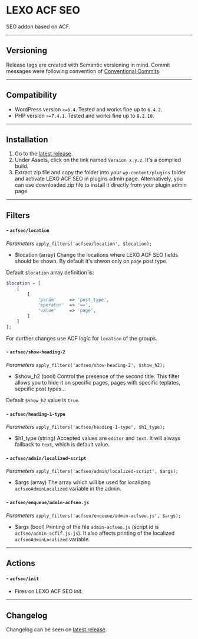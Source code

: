# LEXO ACF SEO
SEO addon based on ACF.

---
## Versioning
Release tags are created with Semantic versioning in mind. Commit messages were following convention of [Conventional Commits](https://www.conventionalcommits.org/).

---
## Compatibility
- WordPress version `>=6.4`. Tested and works fine up to `6.4.2`.
- PHP version `>=7.4.1`. Tested and works fine up to `8.2.10`.

---
## Installation
1. Go to the [latest release](https://github.com/lexo-ch/acf-seo/releases/latest/).
2. Under Assets, click on the link named `Version x.y.z`. It's a compiled build.
3. Extract zip file and copy the folder into your `wp-content/plugins` folder and activate LEXO ACF SEO in plugins admin page. Alternatively, you can use downloaded zip file to install it directly from your plugin admin page.

---
## Filters
#### - `acfseo/location`
*Parameters*
`apply_filters('acfseo/location', $location);`
- $location (array) Change the locations where LEXO ACF SEO fields should be shown. By default it's shwon only on `page` post type.

Default `$location` array definition is:
```php
$location = [
    [
        [
            'param'     => 'post_type',
            'operator'  => '==',
            'value'     => 'page',
        ]
    ]
];
```
For durther changes use ACF logic for `location` of the groups.

#### - `acfseo/show-heading-2`
*Parameters*
`apply_filters('acfseo/show-heading-2', $show_h2);`
- $show_h2 (bool) Control the presence of the second title. This filter allows you to hide it on specific pages, pages with specific teplates, sepcific post types...

Default `$show_h2` value is `true`.

#### - `acfseo/heading-1-type`
*Parameters*
`apply_filters('acfseo/heading-1-type', $h1_type);`
- $h1_type (string) Accepted values are `editor` and `text`. It will always fallback to `text`, which is default value.

#### - `acfseo/admin/localized-script`
*Parameters*
`apply_filters('acfseo/admin/localized-script', $args);`
- $args (array) The array which will be used for localizing `acfseoAdminLocalized` variable in the admin.

#### - `acfseo/enqueue/admin-acfseo.js`
*Parameters*
`apply_filters('acfseo/enqueue/admin-acfseo.js', $args);`
- $args (bool) Printing of the file `admin-acfseo.js` (script id is `acfseo/admin-acfif.js-js`). It also affects printing of the localized `acfseoAdminLocalized` variable.

---
## Actions
#### - `acfseo/init`
- Fires on LEXO ACF SEO init.

---
## Changelog
Changelog can be seen on [latest release](https://github.com/lexo-ch/acf-seo/releases/latest/).
